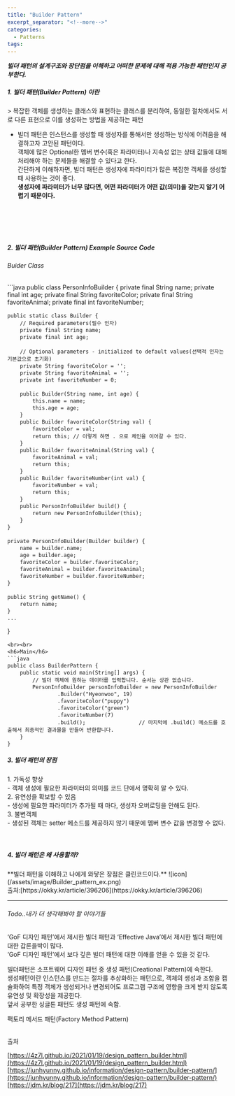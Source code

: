 ```yaml
---
title: "Builder Pattern"
excerpt_separator: "<!--more-->"
categories:
  - Patterns
tags:
---
```


***빌더 패턴의 설계구조와 장단점을 이해하고 어떠한 문제에 대해 적용 가능한 패턴인지 공부한다.***<br>

<h5>1. 빌더 패턴(Builder Pattern) 이란</h5>
  > 복잡한 객체를 생성하는 클래스와 표현하는 클래스를 분리하여, 동일한 절차에서도 서로 다른 표현으로 이를 생성하는 방법을 제공하는 패턴<br>

  - 빌더 패턴은 인스턴스를 생성할 때 생성자를 통해서만 생성하는 방식에 어려움을 해결하고자 고안된 패턴이다. <br>
    객체에 많은 Optional한 멤버 변수(혹은 파라미터)나 지속성 없는 상태 값들에 대해 처리해야 하는 문제들을 해결할 수 있다고 한다. <br>
    간단하게 이해하자면, 빌더 패턴은 생성자에 파라미터가 많은 복잡한 객체를 생성할 때 사용하는 것이 좋다. <BR>
    **생성자에 파라미터가 너무 많다면, 어떤 파라미터가 어떤 값(의미)을 갖는지 알기 어렵기 때문이다.**
<br>


<br><br>


<h5>2. 빌더 패턴(Builder Pattern) Example Source Code</h5>
<h6>Buider Class</h6>
```java
public class PersonInfoBuilder {
    private final String name;
    private final int age;
    private final String favoriteColor;
    private final String favoriteAnimal;
    private final int favoriteNumber;

    public static class Builder {
        // Required parameters(필수 인자)
        private final String name;
        private final int age;

        // Optional parameters - initialized to default values(선택적 인자는 기본값으로 초기화)
        private String favoriteColor = '';
        private String favoriteAnimal = '';
        private int favoriteNumber = 0;

        public Builder(String name, int age) {
            this.name = name;
            this.age = age;
        }
        public Builder favoriteColor(String val) {
            favoriteColor = val;
            return this; // 이렇게 하면 . 으로 체인을 이어갈 수 있다.
        }
        public Builder favoriteAnimal(String val) {
            favoriteAnimal = val;
            return this;
        }
        public Builder favoriteNumber(int val) {
            favoriteNumber = val;
            return this;
        }
        public PersonInfoBuilder build() {
            return new PersonInfoBuilder(this);
        }
    }

    private PersonInfoBuilder(Builder builder) {
        name = builder.name;
        age = builder.age;
        favoriteColor = builder.favoriteColor;
        favoriteAnimal = builder.favoriteAnimal;
        favoriteNumber = builder.favoriteNumber;
    }

    public String getName() {
        return name;
    }
    ...
}
```
<br><br>
<h6>Main</h6>
```java
public class BuilderPattern {
    public static void main(String[] args) {
        // 빌더 객체에 원하는 데이터를 입력합니다. 순서는 상관 없습니다.
        PersonInfoBuilder personInfoBuilder = new PersonInfoBuilder
                .Builder("Hyeonwoo", 19)
                .favoriteColor("puppy")
                .favoriteColor("green")
                .favoriteNumber(7)
                .build();                 // 마지막에 .build() 메소드를 호출해서 최종적인 결과물을 만들어 반환합니다.
    }
}
```

<h5>3. 빌더 패턴의 장점</h5>
1. 가독성 향상<br>
   - 객체 생성에 필요한 파라미터의 의미를 코드 단에서 명확히 알 수 있다.<br>
2. 유연성을 확보할 수 있음<br>
   - 생성에 필요한 파라미터가 추가될 때 마다, 생성자 오버로딩을 안해도 된다.<br>
3. 불변객체<br>
   - 생성된 객체는 setter 메소드를 제공하지 않기 때문에 멤버 변수 값을 변경할 수 없다.<br>
<br><br>



<h5>4. 빌더 패턴은 왜 사용할까?</h5>
**빌더 패턴을 이해하고 나에게 와닿은 장점은 클린코드이다.**
![icon](/assets/image/Builder_pattern_ex.png)<br>
출처:[https://okky.kr/article/396206](https://okky.kr/article/396206)<br>


---
<h6>Todo..내가 더 생각해봐야 할 이야기들</h6>

‘GoF 디자인 패턴’에서 제시한 빌더 패턴과 ‘Effective Java’에서 제시한 빌더 패턴에 대한 갑론을박이 많다.<br>
‘GoF 디자인 패턴’에서 보다 깊은 빌더 패턴에 대한 이해를 얻을 수 있을 것 같다.<br>

빌더패턴은 소프트웨어 디자인 패턴 중 생성 패턴(Creational Pattern)에 속한다.<br>
생성패턴이란 인스턴스를 만드는 절차를 추상화하는 패턴으로, 객체의 생성과 조합을 캡슐화하여 특정 객체가 생성되거나 변경되어도 프로그램 구조에 영향을 크게 받지 않도록 유연성 및 확장성을 제공한다.<BR>
앞서 공부한 싱글톤 패턴도 생성 패턴에 속함.<br>

팩토리 메서드 패턴(Factory Method Pattern)<br><br>


출처<br>

   [https://4z7l.github.io/2021/01/19/design_pattern_builder.html](https://4z7l.github.io/2021/01/19/design_pattern_builder.html)<br>
   [https://junhyunny.github.io/information/design-pattern/builder-pattern/](https://junhyunny.github.io/information/design-pattern/builder-pattern/)<br>
   [https://jdm.kr/blog/217](https://jdm.kr/blog/217)<br>  
